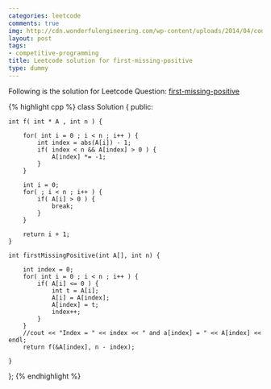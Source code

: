 ```yaml
---
categories: leetcode
comments: true
img: http://cdn.wonderfulengineering.com/wp-content/uploads/2014/04/code-wallpaper-6.png
layout: post
tags:
- competitive-programming
title: Leetcode solution for first-missing-positive
type: dummy
---
```


Following is the solution for Leetcode Question: [first-missing-positive](https://leetcode.com/problems/first-missing-positive/)

{% highlight cpp %}
class Solution {
public:

    int f( int * A , int n ) {
        
        for( int i = 0 ; i < n ; i++ ) {
            int index = abs(A[i]) - 1;
            if( index < n && A[index] > 0 ) {
                A[index] *= -1;
            }
        }
        
        int i = 0;
        for( ; i < n ; i++ ) {
            if( A[i] > 0 ) {
                break;
            }
        }
        
        return i + 1;
    }

    int firstMissingPositive(int A[], int n) {
        
        int index = 0;
        for( int i = 0 ; i < n ; i++ ) {
            if( A[i] <= 0 ) {
                int t = A[i];
                A[i] = A[index];
                A[index] = t;
                index++;
            }
        }
        //cout << "Index = " << index << " and a[index] = " << A[index] << endl;
        return f(&A[index], n - index);
        
    }
};
{% endhighlight %}